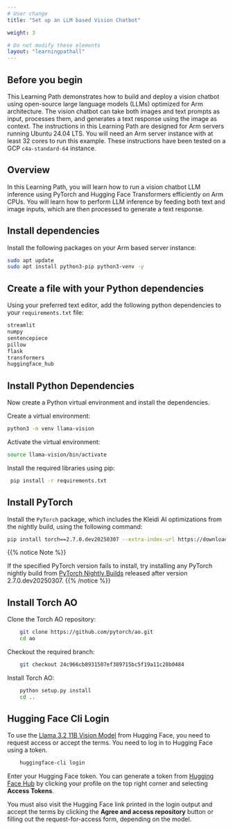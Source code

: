 ```yaml
---
# User change
title: "Set up an LLM based Vision Chatbot"

weight: 3

# Do not modify these elements
layout: "learningpathall"
---
```


## Before you begin

This Learning Path demonstrates how to build and deploy a vision chatbot using open-source large language models (LLMs) optimized for Arm architecture. The vision chatbot can take both images and text prompts as input, processes them, and generates a text response using the image as context. The instructions in this Learning Path are designed for Arm servers running Ubuntu 24.04 LTS. You will need an Arm server instance with at least 32 cores to run this example. These instructions have been tested on a GCP `c4a-standard-64` instance.

## Overview

In this Learning Path, you will learn how to run a vision chatbot LLM inference using PyTorch and Hugging Face Transformers efficiently on Arm CPUs. You will learn how to perform LLM inference by feeding both text and image inputs, which are then processed to generate a text response.

## Install dependencies

Install the following packages on your Arm based server instance:

```bash
sudo apt update
sudo apt install python3-pip python3-venv -y
```

## Create a file with your Python dependencies

Using your preferred text editor, add the following python dependencies to your `requirements.txt` file:

```python
streamlit
numpy
sentencepiece
pillow
flask
transformers
huggingface_hub
```

## Install Python Dependencies

Now create a Python virtual environment and install the dependencies.

Create a virtual environment:
```bash
python3 -m venv llama-vision
```

Activate the virtual environment:
```bash
source llama-vision/bin/activate
```

Install the required libraries using pip:
```bash
 pip install -r requirements.txt
```

## Install PyTorch

Install the `PyTorch` package, which includes the Kleidi AI optimizations from the nightly build, using the following command:

```bash
pip install torch==2.7.0.dev20250307 --extra-index-url https://download.pytorch.org/whl/nightly/cpu/
```

{{% notice Note %}}

If the specified PyTorch version fails to install, try installing any PyTorch nightly build from [PyTorch Nightly Builds](https://download.pytorch.org/whl/nightly/cpu/) released after version 2.7.0.dev20250307.
{{% /notice %}}

## Install Torch AO

Clone the Torch AO repository:
```bash
    git clone https://github.com/pytorch/ao.git
    cd ao
```

Checkout the required branch:
```bash
    git checkout 24c966cb8931507ef389715bc5f19a11c28b0484
```

Install Torch AO:
```bash
    python setup.py install
    cd ..
```

## Hugging Face Cli Login

To use the [Llama 3.2 11B Vision Model](https://huggingface.co/meta-llama/Llama-3.2-11B-Vision-Instruct) from Hugging Face, you need to request access or accept the terms. You need to log in to Hugging Face using a token.
```bash
    huggingface-cli login
```
Enter your Hugging Face token. You can generate a token from [Hugging Face Hub](https://huggingface.co/) by clicking your profile on the top right corner and selecting **Access Tokens**. 

You must also visit the Hugging Face link printed in the login output and accept the terms by clicking the **Agree and access repository** button or filling out the request-for-access form, depending on the model.
